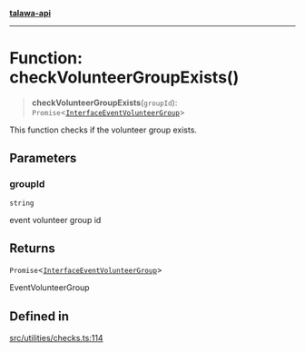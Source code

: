 [**talawa-api**](../../../README.md)

***

# Function: checkVolunteerGroupExists()

> **checkVolunteerGroupExists**(`groupId`): `Promise`\<[`InterfaceEventVolunteerGroup`](../../../models/EventVolunteerGroup/interfaces/InterfaceEventVolunteerGroup.md)\>

This function checks if the volunteer group exists.

## Parameters

### groupId

`string`

event volunteer group id

## Returns

`Promise`\<[`InterfaceEventVolunteerGroup`](../../../models/EventVolunteerGroup/interfaces/InterfaceEventVolunteerGroup.md)\>

EventVolunteerGroup

## Defined in

[src/utilities/checks.ts:114](https://github.com/Suyash878/talawa-api/blob/e4413cec641a837926071678fed3c7f67234e31e/src/utilities/checks.ts#L114)
